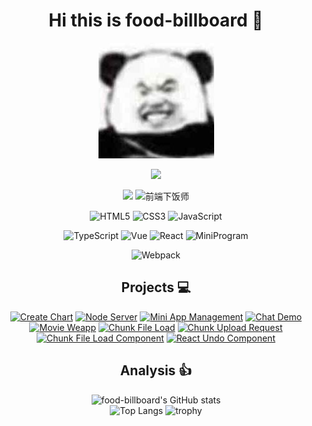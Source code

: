 <div align=center>

# Hi this is food-billboard 👋

<img src="./assets/avatar.jpeg" />

<!--
**food-billboard/food-billboard** is a ✨ _special_ ✨ repository because its `README.md` (this file) appears on your GitHub profile.

Here are some ideas to get you started:

- 🔭 I’m currently working on ...
- 🌱 I’m currently learning ...
- 👯 I’m looking to collaborate on ...
- 🤔 I’m looking for help with ...
- 💬 Ask me about ...
- 📫 How to reach me: ...
- 😄 Pronouns: ...
- ⚡ Fun fact: ...
-->

![](https://komarev.com/ghpvc/?username=food-billboard&color=brightgreen)
<!-- https://github.com/antonkomarev/github-profile-views-counter -->

<p>

  [![](https://raster.shields.io/badge/blog-green.svg)](https://food-billboard.github.io/)
  ![前端下饭师](https://img.shields.io/badge/-前端下饭师-07c160?logo=wechat&logoColor=white)

</p>

<p>

![HTML5](https://img.shields.io/badge/-HTML5-red?logo=html5&logoColor=white)
![CSS3](https://img.shields.io/badge/-CSS3-blue?logo=css3&logoColor=white)
![JavaScript](https://img.shields.io/badge/-JavaScript-yellow?logo=javascript&logoColor=white)

</p>

<p>

![TypeScript](https://img.shields.io/badge/-TypeScript-blue?logo=typescript&logoColor=white)
![Vue](https://img.shields.io/badge/-Vue-34495e?logo=vue.js)
![React](https://img.shields.io/badge/-React-282c34?logo=react)
![MiniProgram](https://img.shields.io/badge/-MiniProgram-07c160?logo=wechat&logoColor=white)

</p>

<p>

![Webpack](https://img.shields.io/badge/-Webpack-1a6bac?logo=webpack)

</p>

## Projects 💻

[![Create Chart](https://github-readme-stats.vercel.app/api/pin/?username=food-billboard&repo=create-chart&theme=radical)](https://github.com/food-billboard/create-chart)
[![Node Server](https://github-readme-stats.vercel.app/api/pin/?username=food-billboard&repo=node-server&theme=radical)](https://github.com/food-billboard/node-server)
[![Mini App Management](https://github-readme-stats.vercel.app/api/pin/?username=food-billboard&repo=mini-app-management&theme=radical)](https://github.com/food-billboard/mini-app-management)
[![Chat Demo](https://github-readme-stats.vercel.app/api/pin/?username=food-billboard&repo=chat-demo&theme=radical)](https://github.com/food-billboard/chat-demo)
[![Movie Weapp](https://github-readme-stats.vercel.app/api/pin/?username=food-billboard&repo=movie-weapp&theme=radical)](https://github.com/food-billboard/movie-weapp)
[![Chunk File Load](https://github-readme-stats.vercel.app/api/pin/?username=food-billboard&repo=chunk-file-load&theme=radical)](https://github.com/food-billboard/chunk-file-load)
[![Chunk Upload Request](https://github-readme-stats.vercel.app/api/pin/?username=food-billboard&repo=chunk-upload-request&theme=radical)](https://github.com/food-billboard/chunk-upload-request)
[![Chunk File Load Component](https://github-readme-stats.vercel.app/api/pin/?username=food-billboard&repo=chunk-file-load-component&theme=radical)](https://github.com/food-billboard/chunk-file-load-component)
[![React Undo Component](https://github-readme-stats.vercel.app/api/pin/?username=food-billboard&repo=react-undo-component&theme=radical)](https://github.com/food-billboard/react-undo-component)
<!-- https://github.com/anuraghazra/github-readme-stats -->

## Analysis 👍  

![food-billboard's GitHub stats](https://github-readme-stats.vercel.app/api?username=food-billboard&show_icons=true&theme=radical)  
![Top Langs](https://github-readme-stats.vercel.app/api/top-langs/?username=food-billboard&show_icons=true&theme=radical)
![trophy](https://github-profile-trophy.vercel.app/?username=ryo-ma&theme=onedark)


</div>
